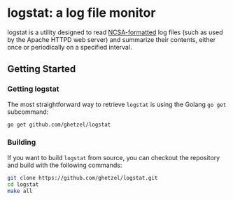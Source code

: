 # logstat: a log file monitor
logstat is a utility designed to read [NCSA-formatted](https://en.wikipedia.org/wiki/Common_Log_Format) log files (such as used by the Apache HTTPD web server) and summarize their contents, either once or periodically on a specified interval.

## Getting Started

### Getting logstat
The most straightforward way to retrieve `logstat` is using the Golang `go get` subcommand:

```sh
go get github.com/ghetzel/logstat
```

### Building
If you want to build `logstat` from source, you can checkout the repository and build with the following commands:

```sh
git clone https://github.com/ghetzel/logstat.git
cd logstat
make all
```